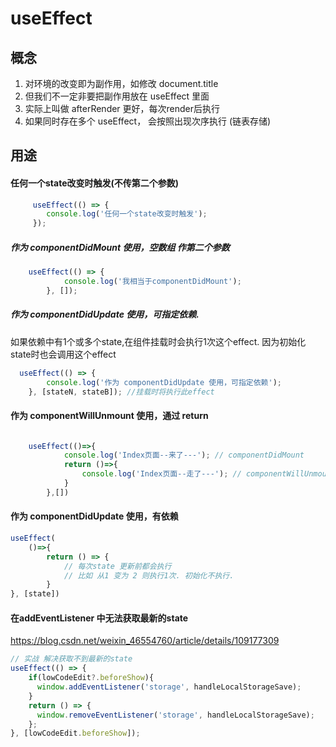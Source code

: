 # useEffect

## 概念

1.  对环境的改变即为副作用，如修改 document.title
2.  但我们不一定非要把副作用放在 useEffect 里面
3.  实际上叫做 afterRender 更好，每次render后执行
4.  如果同时存在多个 useEffect， 会按照出现次序执行 (链表存储)

## 用途

#### 任何一个state改变时触发(不传第二个参数)
```javascript
     useEffect(() => {
        console.log('任何一个state改变时触发');
     });
```

##### 作为 componentDidMount 使用，空数组 作第二个参数
```javascript
    useEffect(() => {
    		console.log('我相当于componentDidMount');
    	}, []);
```

##### 作为 componentDidUpdate 使用，可指定依赖.

如果依赖中有1个或多个state,在组件挂载时会执行1次这个effect. 因为初始化state时也会调用这个effect

```javascript
  useEffect(() => {
		console.log('作为 componentDidUpdate 使用，可指定依赖');
	}, [stateN, stateB]); //挂载时将执行此effect

```

#### 作为 componentWillUnmount 使用，通过 return
```javascript

    useEffect(()=>{
            console.log('Index页面--来了---'); // componentDidMount  
            return ()=>{
                console.log('Index页面--走了---'); // componentWillUnmount 
            }
        },[])
```
#### 作为 componentDidUpdate 使用，有依赖

```javascript
useEffect(
    ()=>{
        return () => {
            // 每次state 更新前都会执行
            // 比如 从1 变为 2 则执行1次. 初始化不执行.
        }
}, [state])
```

#### 在addEventListener 中无法获取最新的state

<https://blog.csdn.net/weixin_46554760/article/details/109177309>

```javascript
// 实战 解决获取不到最新的state
useEffect(() => {
    if(lowCodeEdit?.beforeShow){
      window.addEventListener('storage', handleLocalStorageSave);
    }
    return () => {
      window.removeEventListener('storage', handleLocalStorageSave);
    };
}, [lowCodeEdit.beforeShow]);

```

